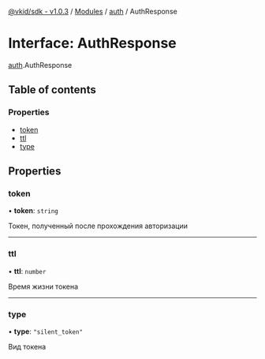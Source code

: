 [@vkid/sdk - v1.0.3](../README.md) / [Modules](../modules.md) / [auth](../modules/auth.md) / AuthResponse

# Interface: AuthResponse

[auth](../modules/auth.md).AuthResponse

## Table of contents

### Properties

- [token](auth.AuthResponse.md#token)
- [ttl](auth.AuthResponse.md#ttl)
- [type](auth.AuthResponse.md#type)

## Properties

### token

• **token**: `string`

Токен, полученный после прохождения авторизации

___

### ttl

• **ttl**: `number`

Время жизни токена

___

### type

• **type**: ``"silent_token"``

Вид токена
